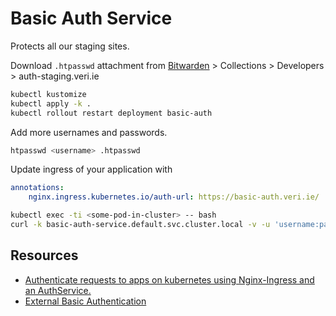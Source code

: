# Basic Auth Service

Protects all our staging sites.

Download `.htpasswd` attachment from [Bitwarden](https://bitwarden.veri.ie) > Collections > Developers > auth-staging.veri.ie

```sh
kubectl kustomize
kubectl apply -k .
kubectl rollout restart deployment basic-auth
```

Add more usernames and passwords.

```sh
htpasswd <username> .htpasswd
```

Update ingress of your application with

```yaml
annotations:
    nginx.ingress.kubernetes.io/auth-url: https://basic-auth.veri.ie/
```

```sh
kubectl exec -ti <some-pod-in-cluster> -- bash
curl -k basic-auth-service.default.svc.cluster.local -v -u 'username:password'
```

## Resources

- [Authenticate requests to apps on kubernetes using Nginx-Ingress and an AuthService.](https://medium.com/@ankit.wal/authenticate-requests-to-apps-on-kubernetes-using-nginx-ingress-and-an-authservice-37bf189670ee)
- [External Basic Authentication](https://kubernetes.github.io/ingress-nginx/examples/auth/external-auth/)

